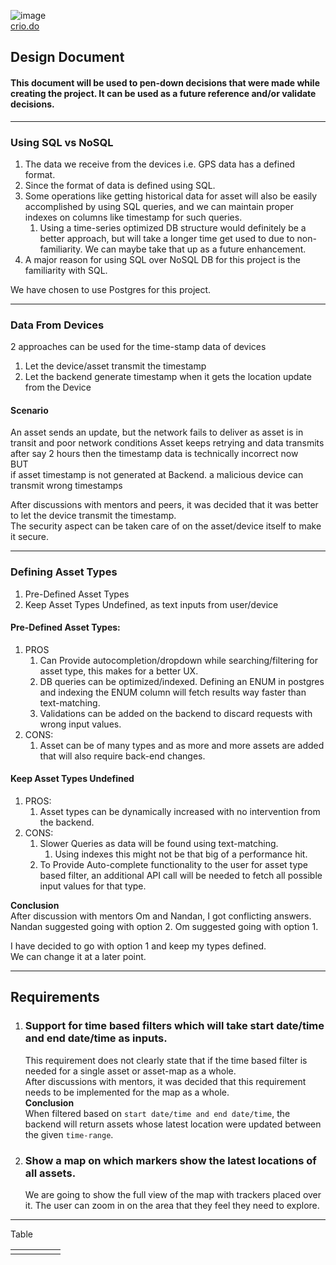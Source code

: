 ![image](https://learn.crio.do/static/media/crio-head.440aa3b7.svg)  
[crio.do](https://learn.crio.do)

## Design Document

#### This document will be used to pen-down decisions that were made while creating the project. It can be used as a future reference and/or validate decisions.

---

### Using SQL vs NoSQL

1. The data we receive from the devices i.e. GPS data has a defined format.
1. Since the format of data is defined using SQL.
1. Some operations like getting historical data for asset will also be easily accomplished by using SQL queries, and we can maintain proper indexes on
   columns like timestamp for such queries.
    1. Using a time-series optimized DB structure would definitely be a better approach, but will take a longer time get used to due to
       non-familiarity. We can maybe take that up as a future enhancement.
1. A major reason for using SQL over NoSQL DB for this project is the familiarity with SQL.

We have chosen to use Postgres for this project.

---

### Data From Devices

2 approaches can be used for the time-stamp data of devices

1. Let the device/asset transmit the timestamp
1. Let the backend generate timestamp when it gets the location update from the Device

#### Scenario

An asset sends an update, but the network fails to deliver as asset is in transit and poor network conditions Asset keeps retrying and data transmits
after say 2 hours then the timestamp data is technically incorrect now  
BUT  
if asset timestamp is not generated at Backend. a malicious device can transmit wrong timestamps

After discussions with mentors and peers, it was decided that it was better to let the device transmit the timestamp.  
The security aspect can be taken care of on the asset/device itself to make it secure.

---

### Defining Asset Types

1. Pre-Defined Asset Types
1. Keep Asset Types Undefined, as text inputs from user/device

#### Pre-Defined Asset Types:

1. PROS
    1. Can Provide autocompletion/dropdown while searching/filtering for asset type, this makes for a better UX.
    1. DB queries can be optimized/indexed. Defining an ENUM in postgres and indexing the ENUM column will fetch results way faster than
       text-matching.
    1. Validations can be added on the backend to discard requests with wrong input values.
1. CONS:
    1. Asset can be of many types and as more and more assets are added that will also require back-end changes.

#### Keep Asset Types Undefined

1. PROS:
    1. Asset types can be dynamically increased with no intervention from the backend.
1. CONS:
    1. Slower Queries as data will be found using text-matching.
        1. Using indexes this might not be that big of a performance hit.
    1. To Provide Auto-complete functionality to the user for asset type based filter, an additional API call will be needed to fetch all possible
       input values for that type.

**Conclusion**  
After discussion with mentors Om and Nandan, I got conflicting answers.  
Nandan suggested going with option 2. Om suggested going with option 1.

I have decided to go with option 1 and keep my types defined.  
We can change it at a later point.

---

## Requirements

1. ### Support for time based filters which will take start date/time and end date/time as inputs.

   This requirement does not clearly state that if the time based filter is needed for a single asset or asset-map as a whole.  
   After discussions with mentors, it was decided that this requirement needs to be implemented for the map as a whole.    
   **Conclusion**  
   When filtered based on `start date/time and end date/time`, the backend will return assets whose latest location were updated between the given
   `time-range`.

1. ### Show a map on which markers show the latest locations of all assets.
   We are going to show the full view of the map with trackers placed over it. The user can zoom in on the area that they feel they need to explore.

---
Table

|   |   |   |   |   |
|---|---|---|---|---|
|   |   |   |   |   |

